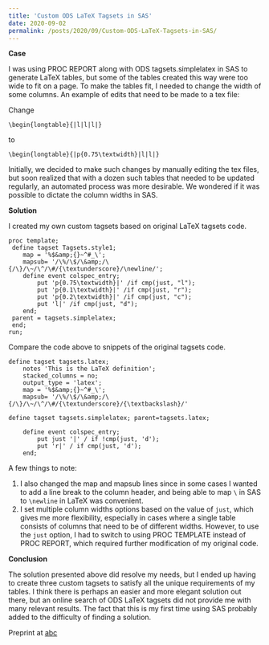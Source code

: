 ```yaml
---
title: 'Custom ODS LaTeX Tagsets in SAS'
date: 2020-09-02
permalink: /posts/2020/09/Custom-ODS-LaTeX-Tagsets-in-SAS/
---
```


**Case**

<!-- wp:paragraph -->
<p>I was using PROC REPORT along with ODS tagsets.simplelatex in SAS to generate LaTeX tables, but some of the tables created this way were too wide to fit on a page. To make the tables fit, I needed to change the width of some columns. An example of edits that need to be made to a tex file:</p>
<!-- /wp:paragraph -->

<!-- wp:paragraph -->
<p>Change</p>
<!-- /wp:paragraph -->

```
\begin{longtable}{|l|l|l|}
```

<!-- wp:paragraph -->
<p>to</p>
<!-- /wp:paragraph -->

```
\begin{longtable}{|p{0.75\textwidth}|l|l|}
```

<!-- wp:paragraph -->
<p>Initially, we decided to make such changes by manually editing the tex files, but soon realized that with a dozen such tables that needed to be updated regularly, an automated process was more desirable. We wondered if it was possible to dictate the column widths in SAS.</p>
<!-- /wp:paragraph -->


**Solution**

<!-- wp:paragraph -->
<p>I created my own custom tagsets based on original LaTeX tagsets code.</p>
<!-- /wp:paragraph -->

```
proc template;
 define tagset Tagsets.style1;
    map = '%$&amp;{}~^#_\';
    mapsub= '/\%/\$/\&amp;/\{/\}/\~/\^/\#/{\textunderscore}/\newline/';
 	define event colspec_entry;
 		put 'p{0.75\textwidth}|' /if cmp(just, "l");
 		put 'p{0.1\textwidth}|' /if cmp(just, "r");
 		put 'p{0.2\textwidth}|' /if cmp(just, "c");
		put 'l|' /if cmp(just, "d");
 	end;
 parent = tagsets.simplelatex;
 end;
run;
```

<!-- wp:paragraph -->
<p>Compare the code above to snippets of the original tagsets code.</p>
<!-- /wp:paragraph -->

```
define tagset tagsets.latex;
    notes 'This is the LaTeX definition';
    stacked_columns = no;
    output_type = 'latex';
    map = '%$&amp;{}~^#_\';
    mapsub= '/\%/\$/\&amp;/\{/\}/\~/\^/\#/{\textunderscore}/{\textbackslash}/'
```

```
define tagset tagsets.simplelatex; parent=tagsets.latex;

    define event colspec_entry;
        put just '|' / if !cmp(just, 'd');
        put 'r|' / if cmp(just, 'd');
    end;
```

<!-- wp:paragraph -->
<p>A few things to note:</p>
<!-- /wp:paragraph -->

<!-- wp:list {"ordered":true} -->
<ol><li>I also changed the map and mapsub lines since in some cases I wanted to add a line break to the column header, and being able to map <code>\</code>  in SAS to <code>\newline</code> in LaTeX was convenient.</li><li>I set multiple column widths options based on the value of <code>just</code>, which gives me more flexibility, especially in cases where a single table consists of columns that need to be of different widths. However, to use the <code>just</code> option, I had to switch to using PROC TEMPLATE instead of PROC REPORT, which required further modification of my original code.</li></ol>
<!-- /wp:list -->

**Conclusion**

<!-- wp:paragraph -->
<p>The solution presented above did resolve my needs, but I ended up having to create three custom tagsets to satisfy all the unique requirements of my tables. I think there is perhaps an easier and more elegant solution out there, but an online search of ODS LaTeX tagsets did not provide me with many relevant results. The fact that this is my first time using SAS probably added to the difficulty of finding a solution.</p>
<!-- /wp:paragraph -->


Preprint at [abc](https://support.sas.com/rnd/base/ods/odsmarkup/latex.html)
